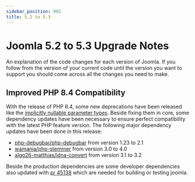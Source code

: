 ```yaml
---
sidebar_position: 992
title: 5.2 to 5.3
---
```


Joomla 5.2 to 5.3 Upgrade Notes
===============================

An explanation of the code changes for each version of Joomla.
If you follow from the version of your current code until the version you want to support you should come across all the changes you need to make.

## Improved PHP 8.4 Compatibility
With the release of PHP 8.4, some new deprecations have been released like the [implicitly nullable parameter types](https://wiki.php.net/rfc/deprecate-implicitly-nullable-types). Beside fixing them in core, some dependency updates have been necessary to ensure perfect compatibility with the latest PHP feature version. The following major dependency updates have been done in this release:

- [php-debugbar/php-debugbar](https://github.com/joomla/joomla-cms/pull/44806) from version 1.23 to 2.1
- [wamania/php-stemmer](https://github.com/joomla/joomla-cms/pull/44657) from version 3.0 to 4.0
- [algo26-matthias/idna-convert](https://github.com/joomla/joomla-cms/pull/45140) from version 3.1 to 3.2

Beside the production dependencies are some developer dependencies also updated with [pr 45138](https://github.com/joomla/joomla-cms/pull/45138) which are needed for building or testing joomla.
